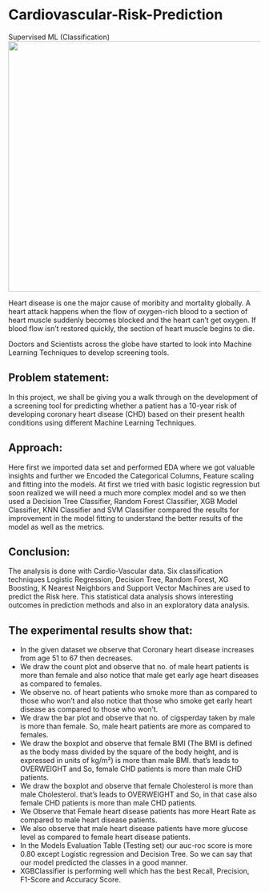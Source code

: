# Cardiovascular-Risk-Prediction
Supervised ML (Classification)
<img src="https://www.genengnews.com/wp-content/uploads/2021/12/GettyImages-1293132839-scaled-e1640204438522.jpg " width="800" height="500"/>

Heart disease is one the major cause of moribity and mortality globally. A heart attack happens when the flow of oxygen-rich blood to a section of heart muscle suddenly becomes blocked and the heart can’t get oxygen. If blood flow isn’t restored quickly, the section of heart muscle begins to die.

Doctors and Scientists across the globe have started to look into Machine Learning Techniques to develop screening tools.

## Problem statement:

In this project, we shall be giving you a walk through on the development of a screening tool for predicting whether a patient has a 10-year risk of developing coronary heart disease (CHD) based on their present health conditions using different Machine Learning Techniques.

## Approach:

Here first we imported data set and performed EDA where we got valuable insights and further we Encoded the Categorical Columns, Feature scaling and fitting into the models.  At first we tried with basic logistic regression but soon realized we will need a much more complex model and so we then used a Decision Tree Classifier, Random Forest Classifier, XGB Model Classifier, KNN Classifier and SVM Classifier compared the results for improvement in the model fitting to understand the better results of the model as well as the metrics.

## Conclusion: 

The analysis is done with Cardio-Vascular data. Six classification techniques Logistic Regression, Decision Tree, Random Forest, XG Boosting, K Nearest Neighbors and Support Vector Machines are used to predict the Risk here. This statistical data analysis shows interesting outcomes in prediction methods and also in an exploratory data analysis.

## The experimental results show that:

* In the given dataset we observe that Coronary heart disease increases from age 51 to 67 then decreases.
* We draw the count plot and observe that no. of male heart patients is more than female and also notice that male get early age heart diseases as compared to females.
* We observe no. of heart patients who smoke more than as compared to those who won’t and also notice that those who smoke get early heart disease as compared to those who won’t.
* We draw the bar plot and observe that no. of cigsperday taken by male is more than female. So, male heart patients are more as compared to females.
* We draw the boxplot and observe that female BMI (The BMI is defined as the body mass divided by the square of the body height, and is expressed in units of kg/m²) is more than male BMI. that’s leads to OVERWEIGHT and So, female CHD patients is more than male CHD patients.
* We draw the boxplot and observe that female Cholesterol is more than male Cholesterol.  that’s leads to OVERWEIGHT and So, in that case also female CHD patients is more than male CHD patients.
* We Observe that Female heart disease patients has more Heart Rate as compared to male heart disease patients.
* We also observe that male heart disease patients have more glucose level as compared to female heart disease patients.
* In the Models Evaluation Table (Testing set) our auc-roc score is more 0.80 except Logistic regression and Decision Tree. So we can say that our model predicted the classes in a good manner.
* XGBClassifier is performing well which has the best Recall, Precision, F1-Score and Accuracy Score.


